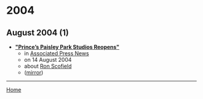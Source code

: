 # 2004

## August 2004 (1)

 - [**"Prince’s Paisley Park Studios Reopens"**](https://apnews.com/91b71d73f083cbb20e06818bf1d0895f)
    - in [Associated Press News](../../../publications/a-e/associated-press-news/index.md)
    - on 14 August 2004
    - about [Ron Scofield](../../../topics/ron-scofield/index.md)
    - ([mirror](https://web.archive.org/web/*/https://apnews.com/91b71d73f083cbb20e06818bf1d0895f))

----

[Home](../index.md)
